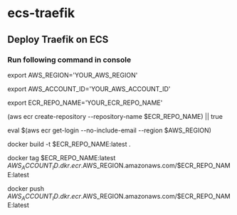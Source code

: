 # ecs-traefik

## Deploy Traefik on ECS

### Run following command in console

export AWS_REGION='YOUR_AWS_REGION'

export AWS_ACCOUNT_ID='YOUR_AWS_ACCOUNT_ID'

export ECR_REPO_NAME='YOUR_ECR_REPO_NAME'

(aws ecr create-repository --repository-name $ECR_REPO_NAME) || true

eval $(aws ecr get-login --no-include-email --region $AWS_REGION)

docker build -t $ECR_REPO_NAME:latest .

docker tag $ECR_REPO_NAME:latest $AWS_ACCOUNT_ID.dkr.ecr.$AWS_REGION.amazonaws.com/$ECR_REPO_NAME:latest

docker push $AWS_ACCOUNT_ID.dkr.ecr.$AWS_REGION.amazonaws.com/$ECR_REPO_NAME:latest
